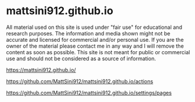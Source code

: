 # mattsini912.github.io

All material used on this site is used under "fair use" for educational and research purposes. The information and media shown might not be accurate and licensed for commercial and/or personal use. If you are the owner of the material please contact me in any way and I will remove the content as soon as possible. This site is not meant for public or commercial use and should not be considered as a source of information.

https://mattsini912.github.io/

https://github.com/MattSini912/mattsini912.github.io/actions

https://github.com/MattSini912/mattsini912.github.io/settings/pages
